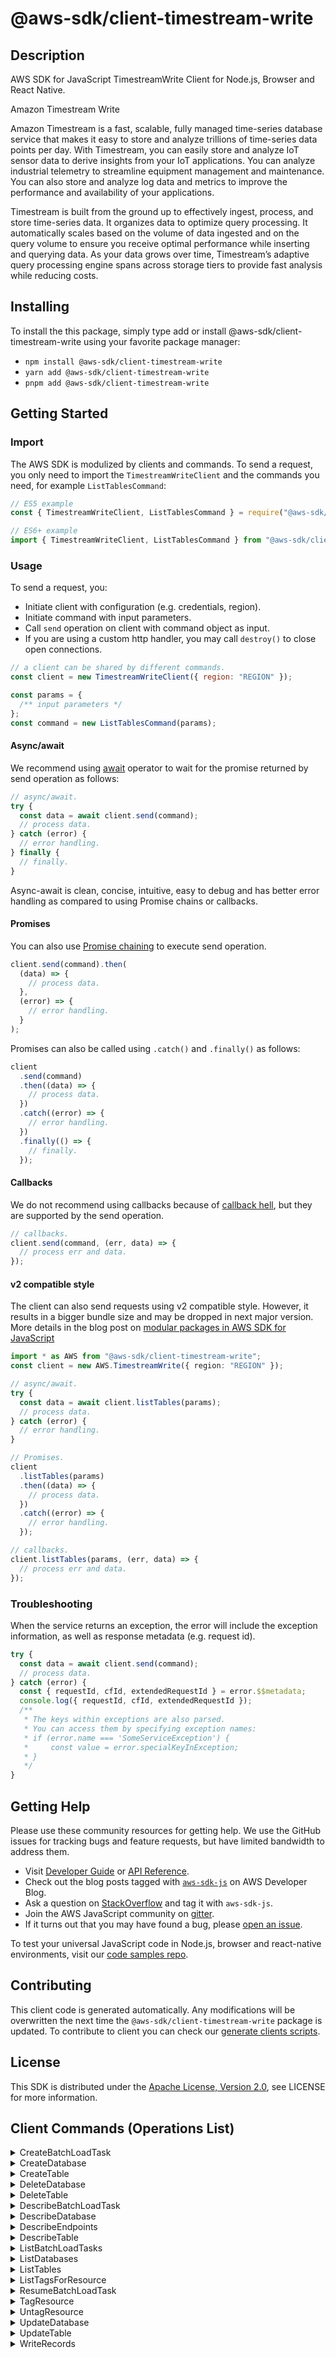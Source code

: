 <!-- generated file, do not edit directly -->

# @aws-sdk/client-timestream-write

## Description

AWS SDK for JavaScript TimestreamWrite Client for Node.js, Browser and React Native.

<fullname>Amazon Timestream Write</fullname>

<p>Amazon Timestream is a fast, scalable, fully managed time-series database service
that makes it easy to store and analyze trillions of time-series data points per day. With
Timestream, you can easily store and analyze IoT sensor data to derive insights
from your IoT applications. You can analyze industrial telemetry to streamline equipment
management and maintenance. You can also store and analyze log data and metrics to improve
the performance and availability of your applications. </p>
<p>Timestream is built from the ground up to effectively ingest, process, and
store time-series data. It organizes data to optimize query processing. It automatically
scales based on the volume of data ingested and on the query volume to ensure you receive
optimal performance while inserting and querying data. As your data grows over time,
Timestream’s adaptive query processing engine spans across storage tiers to
provide fast analysis while reducing costs.</p>

## Installing

To install the this package, simply type add or install @aws-sdk/client-timestream-write
using your favorite package manager:

- `npm install @aws-sdk/client-timestream-write`
- `yarn add @aws-sdk/client-timestream-write`
- `pnpm add @aws-sdk/client-timestream-write`

## Getting Started

### Import

The AWS SDK is modulized by clients and commands.
To send a request, you only need to import the `TimestreamWriteClient` and
the commands you need, for example `ListTablesCommand`:

```js
// ES5 example
const { TimestreamWriteClient, ListTablesCommand } = require("@aws-sdk/client-timestream-write");
```

```ts
// ES6+ example
import { TimestreamWriteClient, ListTablesCommand } from "@aws-sdk/client-timestream-write";
```

### Usage

To send a request, you:

- Initiate client with configuration (e.g. credentials, region).
- Initiate command with input parameters.
- Call `send` operation on client with command object as input.
- If you are using a custom http handler, you may call `destroy()` to close open connections.

```js
// a client can be shared by different commands.
const client = new TimestreamWriteClient({ region: "REGION" });

const params = {
  /** input parameters */
};
const command = new ListTablesCommand(params);
```

#### Async/await

We recommend using [await](https://developer.mozilla.org/en-US/docs/Web/JavaScript/Reference/Operators/await)
operator to wait for the promise returned by send operation as follows:

```js
// async/await.
try {
  const data = await client.send(command);
  // process data.
} catch (error) {
  // error handling.
} finally {
  // finally.
}
```

Async-await is clean, concise, intuitive, easy to debug and has better error handling
as compared to using Promise chains or callbacks.

#### Promises

You can also use [Promise chaining](https://developer.mozilla.org/en-US/docs/Web/JavaScript/Guide/Using_promises#chaining)
to execute send operation.

```js
client.send(command).then(
  (data) => {
    // process data.
  },
  (error) => {
    // error handling.
  }
);
```

Promises can also be called using `.catch()` and `.finally()` as follows:

```js
client
  .send(command)
  .then((data) => {
    // process data.
  })
  .catch((error) => {
    // error handling.
  })
  .finally(() => {
    // finally.
  });
```

#### Callbacks

We do not recommend using callbacks because of [callback hell](http://callbackhell.com/),
but they are supported by the send operation.

```js
// callbacks.
client.send(command, (err, data) => {
  // process err and data.
});
```

#### v2 compatible style

The client can also send requests using v2 compatible style.
However, it results in a bigger bundle size and may be dropped in next major version. More details in the blog post
on [modular packages in AWS SDK for JavaScript](https://aws.amazon.com/blogs/developer/modular-packages-in-aws-sdk-for-javascript/)

```ts
import * as AWS from "@aws-sdk/client-timestream-write";
const client = new AWS.TimestreamWrite({ region: "REGION" });

// async/await.
try {
  const data = await client.listTables(params);
  // process data.
} catch (error) {
  // error handling.
}

// Promises.
client
  .listTables(params)
  .then((data) => {
    // process data.
  })
  .catch((error) => {
    // error handling.
  });

// callbacks.
client.listTables(params, (err, data) => {
  // process err and data.
});
```

### Troubleshooting

When the service returns an exception, the error will include the exception information,
as well as response metadata (e.g. request id).

```js
try {
  const data = await client.send(command);
  // process data.
} catch (error) {
  const { requestId, cfId, extendedRequestId } = error.$$metadata;
  console.log({ requestId, cfId, extendedRequestId });
  /**
   * The keys within exceptions are also parsed.
   * You can access them by specifying exception names:
   * if (error.name === 'SomeServiceException') {
   *     const value = error.specialKeyInException;
   * }
   */
}
```

## Getting Help

Please use these community resources for getting help.
We use the GitHub issues for tracking bugs and feature requests, but have limited bandwidth to address them.

- Visit [Developer Guide](https://docs.aws.amazon.com/sdk-for-javascript/v3/developer-guide/welcome.html)
  or [API Reference](https://docs.aws.amazon.com/AWSJavaScriptSDK/v3/latest/index.html).
- Check out the blog posts tagged with [`aws-sdk-js`](https://aws.amazon.com/blogs/developer/tag/aws-sdk-js/)
  on AWS Developer Blog.
- Ask a question on [StackOverflow](https://stackoverflow.com/questions/tagged/aws-sdk-js) and tag it with `aws-sdk-js`.
- Join the AWS JavaScript community on [gitter](https://gitter.im/aws/aws-sdk-js-v3).
- If it turns out that you may have found a bug, please [open an issue](https://github.com/aws/aws-sdk-js-v3/issues/new/choose).

To test your universal JavaScript code in Node.js, browser and react-native environments,
visit our [code samples repo](https://github.com/aws-samples/aws-sdk-js-tests).

## Contributing

This client code is generated automatically. Any modifications will be overwritten the next time the `@aws-sdk/client-timestream-write` package is updated.
To contribute to client you can check our [generate clients scripts](https://github.com/aws/aws-sdk-js-v3/tree/main/scripts/generate-clients).

## License

This SDK is distributed under the
[Apache License, Version 2.0](http://www.apache.org/licenses/LICENSE-2.0),
see LICENSE for more information.

## Client Commands (Operations List)

<details>
<summary>
CreateBatchLoadTask
</summary>

[Command API Reference](https://docs.aws.amazon.com/AWSJavaScriptSDK/v3/latest/clients/client-timestream-write/classes/createbatchloadtaskcommand.html) / [Input](https://docs.aws.amazon.com/AWSJavaScriptSDK/v3/latest/clients/client-timestream-write/interfaces/createbatchloadtaskcommandinput.html) / [Output](https://docs.aws.amazon.com/AWSJavaScriptSDK/v3/latest/clients/client-timestream-write/interfaces/createbatchloadtaskcommandoutput.html)

</details>
<details>
<summary>
CreateDatabase
</summary>

[Command API Reference](https://docs.aws.amazon.com/AWSJavaScriptSDK/v3/latest/clients/client-timestream-write/classes/createdatabasecommand.html) / [Input](https://docs.aws.amazon.com/AWSJavaScriptSDK/v3/latest/clients/client-timestream-write/interfaces/createdatabasecommandinput.html) / [Output](https://docs.aws.amazon.com/AWSJavaScriptSDK/v3/latest/clients/client-timestream-write/interfaces/createdatabasecommandoutput.html)

</details>
<details>
<summary>
CreateTable
</summary>

[Command API Reference](https://docs.aws.amazon.com/AWSJavaScriptSDK/v3/latest/clients/client-timestream-write/classes/createtablecommand.html) / [Input](https://docs.aws.amazon.com/AWSJavaScriptSDK/v3/latest/clients/client-timestream-write/interfaces/createtablecommandinput.html) / [Output](https://docs.aws.amazon.com/AWSJavaScriptSDK/v3/latest/clients/client-timestream-write/interfaces/createtablecommandoutput.html)

</details>
<details>
<summary>
DeleteDatabase
</summary>

[Command API Reference](https://docs.aws.amazon.com/AWSJavaScriptSDK/v3/latest/clients/client-timestream-write/classes/deletedatabasecommand.html) / [Input](https://docs.aws.amazon.com/AWSJavaScriptSDK/v3/latest/clients/client-timestream-write/interfaces/deletedatabasecommandinput.html) / [Output](https://docs.aws.amazon.com/AWSJavaScriptSDK/v3/latest/clients/client-timestream-write/interfaces/deletedatabasecommandoutput.html)

</details>
<details>
<summary>
DeleteTable
</summary>

[Command API Reference](https://docs.aws.amazon.com/AWSJavaScriptSDK/v3/latest/clients/client-timestream-write/classes/deletetablecommand.html) / [Input](https://docs.aws.amazon.com/AWSJavaScriptSDK/v3/latest/clients/client-timestream-write/interfaces/deletetablecommandinput.html) / [Output](https://docs.aws.amazon.com/AWSJavaScriptSDK/v3/latest/clients/client-timestream-write/interfaces/deletetablecommandoutput.html)

</details>
<details>
<summary>
DescribeBatchLoadTask
</summary>

[Command API Reference](https://docs.aws.amazon.com/AWSJavaScriptSDK/v3/latest/clients/client-timestream-write/classes/describebatchloadtaskcommand.html) / [Input](https://docs.aws.amazon.com/AWSJavaScriptSDK/v3/latest/clients/client-timestream-write/interfaces/describebatchloadtaskcommandinput.html) / [Output](https://docs.aws.amazon.com/AWSJavaScriptSDK/v3/latest/clients/client-timestream-write/interfaces/describebatchloadtaskcommandoutput.html)

</details>
<details>
<summary>
DescribeDatabase
</summary>

[Command API Reference](https://docs.aws.amazon.com/AWSJavaScriptSDK/v3/latest/clients/client-timestream-write/classes/describedatabasecommand.html) / [Input](https://docs.aws.amazon.com/AWSJavaScriptSDK/v3/latest/clients/client-timestream-write/interfaces/describedatabasecommandinput.html) / [Output](https://docs.aws.amazon.com/AWSJavaScriptSDK/v3/latest/clients/client-timestream-write/interfaces/describedatabasecommandoutput.html)

</details>
<details>
<summary>
DescribeEndpoints
</summary>

[Command API Reference](https://docs.aws.amazon.com/AWSJavaScriptSDK/v3/latest/clients/client-timestream-write/classes/describeendpointscommand.html) / [Input](https://docs.aws.amazon.com/AWSJavaScriptSDK/v3/latest/clients/client-timestream-write/interfaces/describeendpointscommandinput.html) / [Output](https://docs.aws.amazon.com/AWSJavaScriptSDK/v3/latest/clients/client-timestream-write/interfaces/describeendpointscommandoutput.html)

</details>
<details>
<summary>
DescribeTable
</summary>

[Command API Reference](https://docs.aws.amazon.com/AWSJavaScriptSDK/v3/latest/clients/client-timestream-write/classes/describetablecommand.html) / [Input](https://docs.aws.amazon.com/AWSJavaScriptSDK/v3/latest/clients/client-timestream-write/interfaces/describetablecommandinput.html) / [Output](https://docs.aws.amazon.com/AWSJavaScriptSDK/v3/latest/clients/client-timestream-write/interfaces/describetablecommandoutput.html)

</details>
<details>
<summary>
ListBatchLoadTasks
</summary>

[Command API Reference](https://docs.aws.amazon.com/AWSJavaScriptSDK/v3/latest/clients/client-timestream-write/classes/listbatchloadtaskscommand.html) / [Input](https://docs.aws.amazon.com/AWSJavaScriptSDK/v3/latest/clients/client-timestream-write/interfaces/listbatchloadtaskscommandinput.html) / [Output](https://docs.aws.amazon.com/AWSJavaScriptSDK/v3/latest/clients/client-timestream-write/interfaces/listbatchloadtaskscommandoutput.html)

</details>
<details>
<summary>
ListDatabases
</summary>

[Command API Reference](https://docs.aws.amazon.com/AWSJavaScriptSDK/v3/latest/clients/client-timestream-write/classes/listdatabasescommand.html) / [Input](https://docs.aws.amazon.com/AWSJavaScriptSDK/v3/latest/clients/client-timestream-write/interfaces/listdatabasescommandinput.html) / [Output](https://docs.aws.amazon.com/AWSJavaScriptSDK/v3/latest/clients/client-timestream-write/interfaces/listdatabasescommandoutput.html)

</details>
<details>
<summary>
ListTables
</summary>

[Command API Reference](https://docs.aws.amazon.com/AWSJavaScriptSDK/v3/latest/clients/client-timestream-write/classes/listtablescommand.html) / [Input](https://docs.aws.amazon.com/AWSJavaScriptSDK/v3/latest/clients/client-timestream-write/interfaces/listtablescommandinput.html) / [Output](https://docs.aws.amazon.com/AWSJavaScriptSDK/v3/latest/clients/client-timestream-write/interfaces/listtablescommandoutput.html)

</details>
<details>
<summary>
ListTagsForResource
</summary>

[Command API Reference](https://docs.aws.amazon.com/AWSJavaScriptSDK/v3/latest/clients/client-timestream-write/classes/listtagsforresourcecommand.html) / [Input](https://docs.aws.amazon.com/AWSJavaScriptSDK/v3/latest/clients/client-timestream-write/interfaces/listtagsforresourcecommandinput.html) / [Output](https://docs.aws.amazon.com/AWSJavaScriptSDK/v3/latest/clients/client-timestream-write/interfaces/listtagsforresourcecommandoutput.html)

</details>
<details>
<summary>
ResumeBatchLoadTask
</summary>

[Command API Reference](https://docs.aws.amazon.com/AWSJavaScriptSDK/v3/latest/clients/client-timestream-write/classes/resumebatchloadtaskcommand.html) / [Input](https://docs.aws.amazon.com/AWSJavaScriptSDK/v3/latest/clients/client-timestream-write/interfaces/resumebatchloadtaskcommandinput.html) / [Output](https://docs.aws.amazon.com/AWSJavaScriptSDK/v3/latest/clients/client-timestream-write/interfaces/resumebatchloadtaskcommandoutput.html)

</details>
<details>
<summary>
TagResource
</summary>

[Command API Reference](https://docs.aws.amazon.com/AWSJavaScriptSDK/v3/latest/clients/client-timestream-write/classes/tagresourcecommand.html) / [Input](https://docs.aws.amazon.com/AWSJavaScriptSDK/v3/latest/clients/client-timestream-write/interfaces/tagresourcecommandinput.html) / [Output](https://docs.aws.amazon.com/AWSJavaScriptSDK/v3/latest/clients/client-timestream-write/interfaces/tagresourcecommandoutput.html)

</details>
<details>
<summary>
UntagResource
</summary>

[Command API Reference](https://docs.aws.amazon.com/AWSJavaScriptSDK/v3/latest/clients/client-timestream-write/classes/untagresourcecommand.html) / [Input](https://docs.aws.amazon.com/AWSJavaScriptSDK/v3/latest/clients/client-timestream-write/interfaces/untagresourcecommandinput.html) / [Output](https://docs.aws.amazon.com/AWSJavaScriptSDK/v3/latest/clients/client-timestream-write/interfaces/untagresourcecommandoutput.html)

</details>
<details>
<summary>
UpdateDatabase
</summary>

[Command API Reference](https://docs.aws.amazon.com/AWSJavaScriptSDK/v3/latest/clients/client-timestream-write/classes/updatedatabasecommand.html) / [Input](https://docs.aws.amazon.com/AWSJavaScriptSDK/v3/latest/clients/client-timestream-write/interfaces/updatedatabasecommandinput.html) / [Output](https://docs.aws.amazon.com/AWSJavaScriptSDK/v3/latest/clients/client-timestream-write/interfaces/updatedatabasecommandoutput.html)

</details>
<details>
<summary>
UpdateTable
</summary>

[Command API Reference](https://docs.aws.amazon.com/AWSJavaScriptSDK/v3/latest/clients/client-timestream-write/classes/updatetablecommand.html) / [Input](https://docs.aws.amazon.com/AWSJavaScriptSDK/v3/latest/clients/client-timestream-write/interfaces/updatetablecommandinput.html) / [Output](https://docs.aws.amazon.com/AWSJavaScriptSDK/v3/latest/clients/client-timestream-write/interfaces/updatetablecommandoutput.html)

</details>
<details>
<summary>
WriteRecords
</summary>

[Command API Reference](https://docs.aws.amazon.com/AWSJavaScriptSDK/v3/latest/clients/client-timestream-write/classes/writerecordscommand.html) / [Input](https://docs.aws.amazon.com/AWSJavaScriptSDK/v3/latest/clients/client-timestream-write/interfaces/writerecordscommandinput.html) / [Output](https://docs.aws.amazon.com/AWSJavaScriptSDK/v3/latest/clients/client-timestream-write/interfaces/writerecordscommandoutput.html)

</details>
